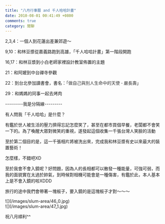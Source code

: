 ```yaml
---
title: "八月行事曆 and 千人哈哈計畫"
date: 2010-08-01 00:41:49 +0800
comments: true
category: 閒聊
---
```

<p>2,3,4：一個人到花蓮出差兼郊遊～</p><p>9,10：和林豆漿從嘉義路跑到高雄，「千人哈哈計畫」第一階段開跑</p><p>16,17：和林豆漿到小白老師家裡設計教室佈置的主題</p><p>21：和阿嬤到中台禪寺參觀</p><p>22：到台北參加讀書會，書名：「<span style="font-family: 'Lucida Grande', 'Trebuchet MS', Verdana, Helvetica, Arial, sans-serif; line-height: 18px; color: #333333;">做自己與別人生命中的天使 - 嚴長壽</span>」</p><p>29：和媽媽的同事一起去烤肉</p><p>---------我是分隔線---------</p><p>有人問我「千人哈哈」是什麼？</p><p>有鑑於世人被生活的壓力擠得忘記怎麼笑了，甚至在都市買個早餐，老闆都不會笑一下的。為了喚醒大眾對微笑的重視，遂發起這個收集一千張台灣人笑臉的活動</p><p>至於第二個目的是，這一千張相片將被洗出來，完成我和林豆漿有史以來最大的裝置藝術！</p><p>怎麼樣，不錯吧XD</p><p>至於我會不會入鏡呢？好問題，因為人的長相都可以散發一種能量，可強可弱，而我的面貌實在太過於帥氣，到時候對相機可能會是一種傷害，有鑑於此，本人基本上是不會入鏡的啦XDDD</p><p>旅行的途中我們會帶著一塊板子，要入鏡的是這塊板子才對～～～</p><p>![](/images/slum-area/46_0.jpg)<br />![](/images/slum-area/47_1.jpg)</p><p>祝八月順利^^</p>
